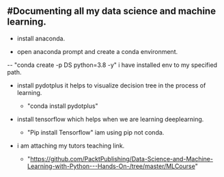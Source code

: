 #Documenting all my data science and machine learning.
-------------------------------------------------------------------------------------------------------------------------
- install anaconda.

- open anaconda prompt and create a conda environment.

-- "conda create -p DS python=3.8 -y" i have installed env to my specified path.

- install pydotplus it helps to visualize decision tree in the process of learning.

    - "conda install pydotplus"

- install tensorflow which helps when we are learning deeplearning.
    - "Pip install Tensorflow" iam using pip not conda.

- i am attaching my tutors teaching link.
    - "https://github.com/PacktPublishing/Data-Science-and-Machine-Learning-with-Python---Hands-On-/tree/master/MLCourse"




